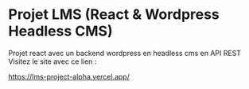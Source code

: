 # Projet LMS (React & Wordpress Headless CMS)

Projet react avec un backend wordpress en headless cms en API REST
Visitez le site avec ce lien : 

https://lms-project-alpha.vercel.app/
